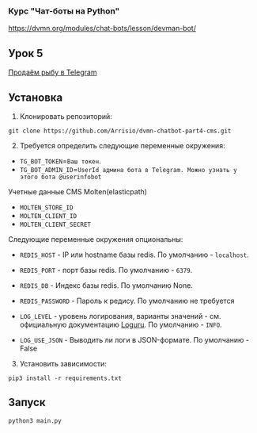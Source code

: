 ### Курс "Чат-боты на Python"
https://dvmn.org/modules/chat-bots/lesson/devman-bot/

## Урок 5
[Продаём рыбу в Telegram](https://dvmn.org/modules/chat-bots/lesson/fish-shop/)  


## Установка

1. Клонировать репозиторий:
```
git clone https://github.com/Arrisio/dvmn-chatbot-part4-cms.git
```

2. Требуется определить следующие переменные окружения:
- `TG_BOT_TOKEN`=`Ваш токен`.
- `TG_BOT_ADMIN_ID`=`UserId админа бота в Telegram. Можно узнать у этого бота @userinfobot`

Учетные данные CMS Molten(elasticpath)
- `MOLTEN_STORE_ID`
- `MOLTEN_CLIENT_ID`
- `MOLTEN_CLIENT_SECRET`

Следующие переменные окружения опциональны:
- `REDIS_HOST` - IP или hostname базы redis. По умолчанию - `localhost`.  
- `REDIS_PORT` - порт базы redis. По умолчанию - `6379`.  
- `REDIS_DB` - Индекс базы redis. По умолчанию None.
- `REDIS_PASSWORD` - Пароль к редису. По умолчанию не требуется  
  
- `LOG_LEVEL` - уровень логирования, варианты значений - см. официальную документацию [Loguru](https://loguru.readthedocs.io/en/stable/api/logger.html). По умолчанию - `INFO`.
- `LOG_USE_JSON` - Выводить ли логи в JSON-формате. По умолчанию - False 

3. Установить зависимости:
```
pip3 install -r requirements.txt
```

## Запуск
```
python3 main.py
```

